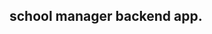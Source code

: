 [comment]: <> (## Micronaut 3.3.1 Documentation)

[comment]: <> (- [API Reference]&#40;https://docs.micronaut.io/3.3.1/api/index.html&#41;)

[comment]: <> (- [User Guide]&#40;https://docs.micronaut.io/3.3.1/guide/index.html&#41;)

[comment]: <> (- [Configuration Reference]&#40;https://docs.micronaut.io/3.3.1/guide/configurationreference.html&#41;)

[comment]: <> (- [Micronaut Guides]&#40;https://guides.micronaut.io/index.html&#41;)

[comment]: <> (---)

[comment]: <> (- [Shadow Gradle Plugin]&#40;https://plugins.gradle.org/plugin/com.github.johnrengelman.shadow&#41;## Feature http-client documentation)

[comment]: <> (- [Micronaut HTTP Client documentation]&#40;https://docs.micronaut.io/latest/guide/index.html#httpClient&#41;)

## school manager backend app.

